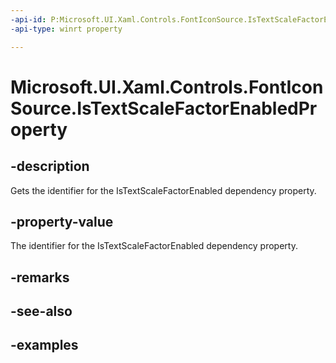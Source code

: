 ```yaml
---
-api-id: P:Microsoft.UI.Xaml.Controls.FontIconSource.IsTextScaleFactorEnabledProperty
-api-type: winrt property

---
```

<!-- Property syntax.
public DependencyProperty IsTextScaleFactorEnabledProperty { get; }
-->

# Microsoft.UI.Xaml.Controls.FontIconSource.IsTextScaleFactorEnabledProperty


## -description

Gets the identifier for the IsTextScaleFactorEnabled dependency property.


## -property-value

The identifier for the IsTextScaleFactorEnabled dependency property.


## -remarks


## -see-also


## -examples


